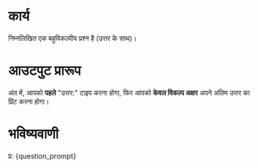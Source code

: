 # कार्य
निम्नलिखित एक बहुविकल्पीय प्रश्न है (उत्तर के साथ)।

# आउटपुट प्रारूप
अंत में, आपको **पहले** "उत्तर:" टाइप करना होगा, फिर आपको **केवल विकल्प अक्षर** अपने अंतिम उत्तर का प्रिंट करना होगा।

# भविष्यवाणी
प्र: {question_prompt}